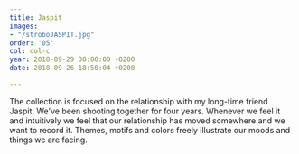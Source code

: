```yaml
---
title: Jaspit
images:
- "/stroboJASPIT.jpg"
order: '05'
col: col-c
year: 2018-09-29 00:00:00 +0200
date: 2018-09-26 18:50:04 +0200

---
```

The collection is focused on the relationship with my long-time friend Jaspit. We've been shooting together for four years. Whenever we feel it and intuitively we feel that our relationship has moved somewhere and we want to record it. Themes, motifs and colors freely illustrate our moods and things we are facing.
